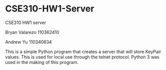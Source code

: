 # CSE310-HW1-Server
CSE310 HW1 server

Bryan Valarezo
110362410

Andrew Yu
110340834

This is a simple Python program that creates a server that will store KeyPair values. This is used for local use through the telnet protocol.
Python 3 was used in the making of this program.
